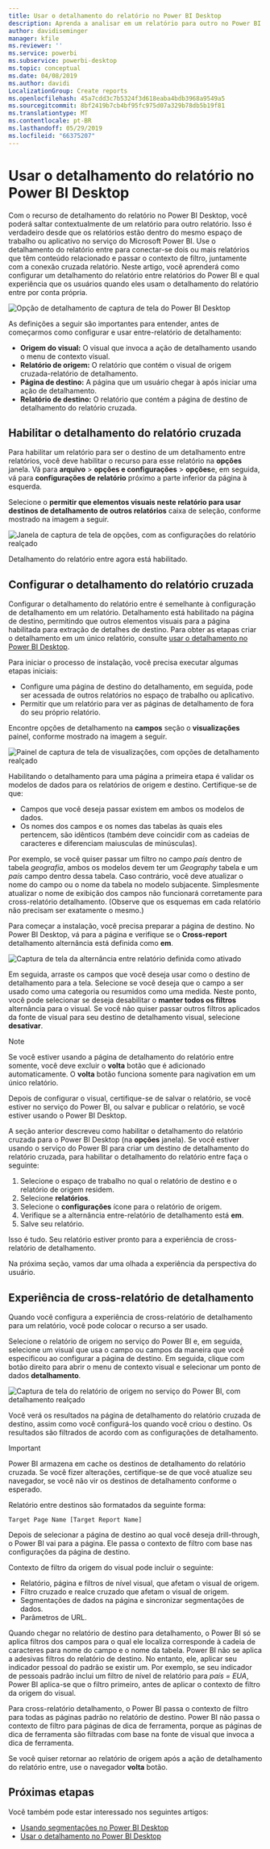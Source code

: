 ```yaml
---
title: Usar o detalhamento do relatório no Power BI Desktop
description: Aprenda a analisar em um relatório para outro no Power BI Desktop
author: davidiseminger
manager: kfile
ms.reviewer: ''
ms.service: powerbi
ms.subservice: powerbi-desktop
ms.topic: conceptual
ms.date: 04/08/2019
ms.author: davidi
LocalizationGroup: Create reports
ms.openlocfilehash: 45a7cdd3c7b5324f3d618eaba4bdb3968a9549a5
ms.sourcegitcommit: 8bf2419b7cb4bf95fc975d07a329b78db5b19f81
ms.translationtype: MT
ms.contentlocale: pt-BR
ms.lasthandoff: 05/29/2019
ms.locfileid: "66375207"
---
```

# <a name="use-cross-report-drillthrough-in-power-bi-desktop"></a>Usar o detalhamento do relatório no Power BI Desktop

Com o recurso de detalhamento do relatório no Power BI Desktop, você poderá saltar contextualmente de um relatório para outro relatório. Isso é verdadeiro desde que os relatórios estão dentro do mesmo espaço de trabalho ou aplicativo no serviço do Microsoft Power BI. Use o detalhamento do relatório entre para conectar-se dois ou mais relatórios que têm conteúdo relacionado e passar o contexto de filtro, juntamente com a conexão cruzada relatório. Neste artigo, você aprenderá como configurar um detalhamento do relatório entre relatórios do Power BI e qual experiência que os usuários quando eles usam o detalhamento do relatório entre por conta própria.

![Opção de detalhamento de captura de tela do Power BI Desktop](media/desktop-cross-report-drill-through/cross-report-drill-through-01.png)

As definições a seguir são importantes para entender, antes de começarmos como configurar e usar entre-relatório de detalhamento:

* **Origem do visual:** O visual que invoca a ação de detalhamento usando o menu de contexto visual.
* **Relatório de origem:** O relatório que contém o visual de origem cruzada-relatório de detalhamento.
* **Página de destino:** A página que um usuário chegar à após iniciar uma ação de detalhamento.
* **Relatório de destino:** O relatório que contém a página de destino de detalhamento do relatório cruzada.

## <a name="enable-cross-report-drillthrough"></a>Habilitar o detalhamento do relatório cruzada

Para habilitar um relatório para ser o destino de um detalhamento entre relatórios, você deve habilitar o recurso para esse relatório na **opções** janela. Vá para **arquivo** > **opções e configurações** > **opções**e, em seguida, vá para **configurações de relatório** próximo a parte inferior da página à esquerda.

Selecione o **permitir que elementos visuais neste relatório para usar destinos de detalhamento de outros relatórios** caixa de seleção, conforme mostrado na imagem a seguir.

![Janela de captura de tela de opções, com as configurações do relatório realçado](media/desktop-cross-report-drill-through/cross-report-drill-through-02.png)

Detalhamento do relatório entre agora está habilitado.

## <a name="set-up-cross-report-drillthrough"></a>Configurar o detalhamento do relatório cruzada

Configurar o detalhamento do relatório entre é semelhante à configuração de detalhamento em um relatório. Detalhamento está habilitado na página de destino, permitindo que outros elementos visuais para a página habilitada para extração de detalhes de destino. Para obter as etapas criar o detalhamento em um único relatório, consulte [usar o detalhamento no Power BI Desktop](desktop-drillthrough.md).

Para iniciar o processo de instalação, você precisa executar algumas etapas iniciais:

* Configure uma página de destino do detalhamento, em seguida, pode ser acessada de outros relatórios no espaço de trabalho ou aplicativo.
* Permitir que um relatório para ver as páginas de detalhamento de fora do seu próprio relatório.

Encontre opções de detalhamento na **campos** seção o **visualizações** painel, conforme mostrado na imagem a seguir.

![Painel de captura de tela de visualizações, com opções de detalhamento realçado](media/desktop-cross-report-drill-through/cross-report-drill-through-03.png)

Habilitando o detalhamento para uma página a primeira etapa é validar os modelos de dados para os relatórios de origem e destino. Certifique-se de que: 

* Campos que você deseja passar existem em ambos os modelos de dados.
* Os nomes dos campos e os nomes das tabelas às quais eles pertencem, são idênticos (também deve coincidir com as cadeias de caracteres e diferenciam maiusculas de minúsculas).

Por exemplo, se você quiser passar um filtro no campo *país* dentro de tabela *geografia*, ambos os modelos devem ter um *Geography* tabela e um *país* campo dentro dessa tabela. Caso contrário, você deve atualizar o nome do campo ou o nome da tabela no modelo subjacente. Simplesmente atualizar o nome de exibição dos campos não funcionará corretamente para cross-relatório detalhamento. (Observe que os esquemas em cada relatório não precisam ser exatamente o mesmo.)

Para começar a instalação, você precisa preparar a página de destino. No Power BI Desktop, vá para a página e verifique se o **Cross-report** detalhamento alternância está definida como **em**. 

![Captura de tela da alternância entre relatório definida como ativado](media/desktop-cross-report-drill-through/cross-report-drill-through-03.png)

Em seguida, arraste os campos que você deseja usar como o destino de detalhamento para a tela. Selecione se você deseja que o campo a ser usado como uma categoria ou resumidos como uma medida. Neste ponto, você pode selecionar se deseja desabilitar o **manter todos os filtros** alternância para o visual. Se você não quiser passar outros filtros aplicados da fonte de visual para seu destino de detalhamento visual, selecione **desativar**.

> [!NOTE]
> Se você estiver usando a página de detalhamento do relatório entre somente, você deve excluir o **volta** botão que é adicionado automaticamente. O **volta** botão funciona somente para nagivation em um único relatório. 

Depois de configurar o visual, certifique-se de salvar o relatório, se você estiver no serviço do Power BI, ou salvar e publicar o relatório, se você estiver usando o Power BI Desktop.

A seção anterior descreveu como habilitar o detalhamento do relatório cruzada para o Power BI Desktop (na **opções** janela). Se você estiver usando o serviço do Power BI para criar um destino de detalhamento do relatório cruzada, para habilitar o detalhamento do relatório entre faça o seguinte: 

1. Selecione o espaço de trabalho no qual o relatório de destino e o relatório de origem residem.
2. Selecione **relatórios**.
3. Selecione o **configurações** ícone para o relatório de origem.
4. Verifique se a alternância entre-relatório de detalhamento está **em**.
5. Salve seu relatório.

Isso é tudo. Seu relatório estiver pronto para a experiência de cross-relatório de detalhamento. 

Na próxima seção, vamos dar uma olhada a experiência da perspectiva do usuário.

## <a name="cross-report-drillthrough-experience"></a>Experiência de cross-relatório de detalhamento

Quando você configura a experiência de cross-relatório de detalhamento para um relatório, você pode colocar o recurso a ser usado.

Selecione o relatório de origem no serviço do Power BI e, em seguida, selecione um visual que usa o campo ou campos da maneira que você especificou ao configurar a página de destino. Em seguida, clique com botão direito para abrir o menu de contexto visual e selecionar um ponto de dados **detalhamento**.

![Captura de tela do relatório de origem no serviço do Power BI, com detalhamento realçado](media/desktop-cross-report-drill-through/cross-report-drill-through-01.png)

Você verá os resultados na página de detalhamento do relatório cruzada de destino, assim como você configurá-los quando você criou o destino. Os resultados são filtrados de acordo com as configurações de detalhamento.

> [!IMPORTANT]
> Power BI armazena em cache os destinos de detalhamento do relatório cruzada. Se você fizer alterações, certifique-se de que você atualize seu navegador, se você não vir os destinos de detalhamento conforme o esperado. 

Relatório entre destinos são formatados da seguinte forma: 

`Target Page Name [Target Report Name]`

Depois de selecionar a página de destino ao qual você deseja drill-through, o Power BI vai para a página. Ele passa o contexto de filtro com base nas configurações da página de destino. 

Contexto de filtro da origem do visual pode incluir o seguinte: 

* Relatório, página e filtros de nível visual, que afetam o visual de origem. 
* Filtro cruzado e realce cruzado que afetam o visual de origem. 
* Segmentações de dados na página e sincronizar segmentações de dados.
* Parâmetros de URL.

Quando chegar no relatório de destino para detalhamento, o Power BI só se aplica filtros dos campos para o qual ele localiza corresponde à cadeia de caracteres para nome do campo e o nome da tabela. Power BI não se aplica a adesivas filtros do relatório de destino. No entanto, ele, aplicar seu indicador pessoal do padrão se existir um. Por exemplo, se seu indicador de pessoais padrão inclui um filtro de nível de relatório para *país = EUA*, Power BI aplica-se que o filtro primeiro, antes de aplicar o contexto de filtro da origem do visual. 

Para cross-relatório detalhamento, o Power BI passa o contexto de filtro para todas as páginas padrão no relatório de destino. Power BI não passa o contexto de filtro para páginas de dica de ferramenta, porque as páginas de dica de ferramenta são filtradas com base na fonte de visual que invoca a dica de ferramenta.

Se você quiser retornar ao relatório de origem após a ação de detalhamento do relatório entre, use o navegador **volta** botão. 

## <a name="next-steps"></a>Próximas etapas

Você também pode estar interessado nos seguintes artigos:

* [Usando segmentações no Power BI Desktop](visuals/power-bi-visualization-slicers.md)
* [Usar o detalhamento no Power BI Desktop](desktop-drillthrough.md)

